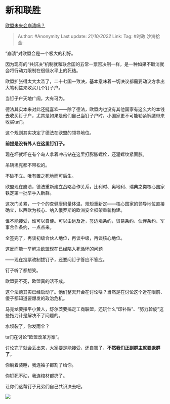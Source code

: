 # 新和联胜
[欧盟未来会崩溃吗？](https://www.zhihu.com/question/37574299/answer/2719537183)

> Author: #Anonymity
> Last update: *21/10/2022*
> Link:
> Tag: #时政
> 沙海拾金:

“崩溃”对欧盟会是一个极大的利好。

因为现有的“共识决”机制就和联合国的五常一票否决制一样，是一种如果不取消就会将行动力限制在很低水平上的死结。

欧盟扩张得太大太滥了，二十七国一致决，基本意味着一切决议都需要动议方拿出大笔利益来收买几个钉子户。

当钉子户天地广阔，大有可为。

德法其实本来对此还挺喜欢——除了德法，欧盟内也没有其他国家有这么大的本钱去收买钉子户，尤其是如果是他们自己当钉子户时，小国家更不可能勒紧裤腰带来收买ta们。

这个规则其实决定了德法在欧盟的领导地位。

**前提是没有外人在这里钉钉子。**

现在坏就坏在有个鸟人拿着冲击钻在这里打膨胀螺栓，还灌螺纹紧固胶。

吊辆坦克都不带松的。

不破不立。唯有置之死地而可后生。

欧盟现在崩溃，德法重新建立战略合作关系，比利时、奥地利、瑞典之类核心国家铁定第一批举手入新群。

这次门关紧，一个个的查健康码量体温，规矩重新定——核心国家的领导地位直接确立，以西欧为核心、纳入俄罗斯的欧洲安全框架重新构建。

谁不能接受，谁可以自便。可以由远及近，签边境条约，贸易条约、伙伴条约、军事合作条约，一点点来。

全签完了，再谈初级合伙人地位，再谈中级，再谈核心地位。

这反而能一举解决欧盟现在已经陷入死循环的问题

——现在投票改制拔钉子，还要问钉子答应不答应。

钉子听了都想笑。
  
欧盟要不死，欧盟真的活不成。

这个法德其实已经启动了。他们整天开会在讨论啥？当然是在讨论这个近在眼前、傻子都知道要爆发的政治危机。

马克龙要摆平小黄人，舒尔茨要搞定工商联盟，还玩什么“印补贴”、“努力斡旋”这些拖刀计是解决不了问题的。

水坝裂了，你发雨伞？

ta们在讨论“欧盟改革方案”。

讨论完了就会丢出来，大家要是能接受，还自罢了，**不然我们正副群主就要退群了**。

你躺着装睡，我连袖子都割了给你。

你钉死不动，我连棺材都扔了。

让你们这帮钉子兄弟们自己共识决去吧。

![](https://pic1.zhimg.com/50/v2-5d42f5a11e2e537c0773de0e2cff8af4_720w.jpg?source=1940ef5c)